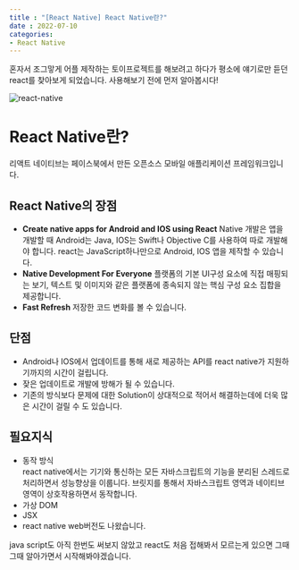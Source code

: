 ```yaml
---
title : "[React Native] React Native란?"
date : 2022-07-10
categories:
- React Native
---
```


혼자서 조그맣게 어플 제작하는 토이프로젝트를 해보려고 하다가 평소에 얘기로만 듣던 react를 찾아보게 되었습니다.  사용해보기 전에 먼저 알아봅시다!  

![react-native](https://user-images.githubusercontent.com/71361688/178140671-f68ce67e-47a8-4fa8-a60f-fdfd699985e9.png)

# React Native란?  
리액트 네이티브는 페이스북에서 만든 오픈소스 모바일 애플리케이션 프레임워크입니다.    
## React Native의 장점  
- **Create native apps for Android and IOS using React**  Native 개발은 앱을 개발할 때 Android는 Java, IOS는 Swift나 Objective C를 사용하여 따로 개발해야 합니다. react는 JavaScript하나만으로 Android, IOS 앱을 제작할 수 있습니다.
- **Native Development For Everyone**  플랫폼의 기본 UI구성 요소에 직접 매핑되는 보기, 텍스트 및 이미지와 같은 플랫폼에 종속되지 않는 핵심 구성 요소 집합을 제공합니다.  
- **Fast Refresh**  저장한 코드 변화를 볼 수 있습니다.  

## 단점
- Android나 IOS에서 업데이트를 통해 새로 제공하는 API를 react native가 지원하기까지의 시간이 걸립니다.  
- 잦은 업데이트로 개발에 방해가 될 수 있습니다.
- 기존의 방식보다 문제에 대한 Solution이 상대적으로 적어서 해결하는데에 더욱 많은 시간이 걸릴 수 도 있습니다.  

## 필요지식  
- 동작 방식  
  react native에서는 기기와 통신하는 모든 자바스크립트의 기능을 분리된 스레드로 처리하면서 성능향상을 이룹니다.  브릿지를 통해서 자바스크립트 영역과 네이티브 영역이 상호작용하면서 동작합니다.  
- 가상 DOM  
- JSX
- react native web버전도 나왔습니다.  

java script도 아직 한번도 써보지 않았고 react도 처음 접해봐서 모르는게 있으면 그때그때 알아가면서 시작해봐야겠습니다.  
